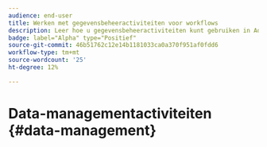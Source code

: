 ```yaml
---
audience: end-user
title: Werken met gegevensbeheeractiviteiten voor workflows
description: Leer hoe u gegevensbeheeractiviteiten kunt gebruiken in Adobe Campaign Web-workflows
badge: label="Alpha" type="Positief"
source-git-commit: 46b51762c12e14b1181033ca0a370f951af0fdd6
workflow-type: tm+mt
source-wordcount: '25'
ht-degree: 12%

---
```


# Data-managementactiviteiten {#data-management}
